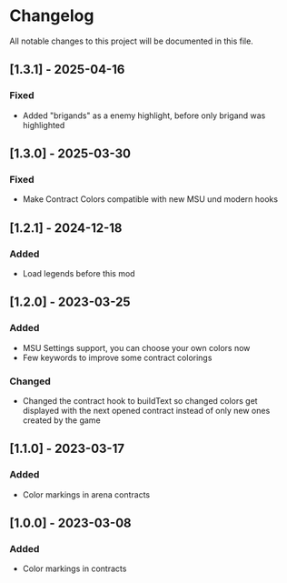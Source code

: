 # Changelog

All notable changes to this project will be documented in this file.

## [1.3.1] - 2025-04-16
### Fixed
- Added "brigands" as a enemy highlight, before only brigand was highlighted

## [1.3.0] - 2025-03-30
### Fixed
- Make Contract Colors compatible with new MSU und modern hooks

## [1.2.1] - 2024-12-18
### Added
- Load legends before this mod

## [1.2.0] - 2023-03-25
### Added
- MSU Settings support, you can choose your own colors now
- Few keywords to improve some contract colorings

### Changed
- Changed the contract hook to buildText so changed colors get displayed with the next opened contract instead of only new ones created by the game

## [1.1.0] - 2023-03-17

### Added
- Color markings in arena contracts

## [1.0.0] - 2023-03-08

### Added
- Color markings in contracts
